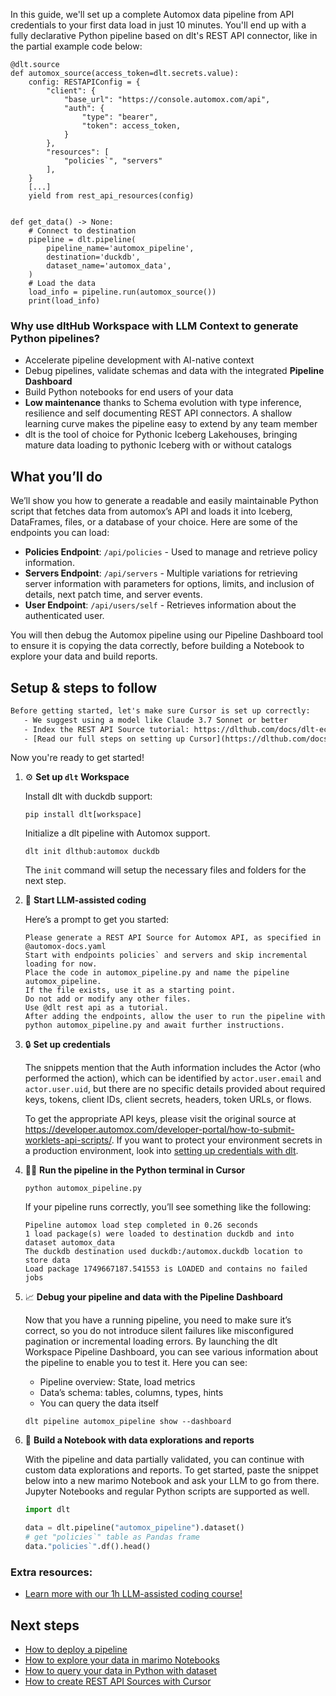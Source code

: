 In this guide, we'll set up a complete Automox data pipeline from API credentials to your first data load in just 10 minutes. You'll end up with a fully declarative Python pipeline based on dlt's REST API connector, like in the partial example code below:

```python-outcome
@dlt.source
def automox_source(access_token=dlt.secrets.value):
    config: RESTAPIConfig = {
        "client": {
            "base_url": "https://console.automox.com/api",
            "auth": {
                "type": "bearer",
                "token": access_token,
            }
        },
        "resources": [
            "policies`", "servers"
        ],
    }
    [...]
    yield from rest_api_resources(config)


def get_data() -> None:
    # Connect to destination
    pipeline = dlt.pipeline(
        pipeline_name='automox_pipeline',
        destination='duckdb',
        dataset_name='automox_data', 
    )
    # Load the data
    load_info = pipeline.run(automox_source())
    print(load_info) 
```

### Why use dltHub Workspace with LLM Context to generate Python pipelines?

- Accelerate pipeline development with AI-native context
- Debug pipelines, validate schemas and data with the integrated **Pipeline Dashboard**
- Build Python notebooks for end users of your data
- **Low maintenance** thanks to Schema evolution with type inference, resilience and self documenting REST API connectors. A shallow learning curve makes the pipeline easy to extend by any team member
- dlt is the tool of choice for Pythonic Iceberg Lakehouses, bringing mature data loading to pythonic Iceberg with or without catalogs

## What you’ll do

We’ll show you how to generate a readable and easily maintainable Python script that fetches data from automox’s API and loads it into Iceberg, DataFrames, files, or a database of your choice. Here are some of the endpoints you can load:

- **Policies Endpoint**: `/api/policies` - Used to manage and retrieve policy information.
- **Servers Endpoint**: `/api/servers` - Multiple variations for retrieving server information with parameters for options, limits, and inclusion of details, next patch time, and server events.
- **User Endpoint**: `/api/users/self` - Retrieves information about the authenticated user.

You will then debug the Automox pipeline using our Pipeline Dashboard tool to ensure it is copying the data correctly, before building a Notebook to explore your data and build reports.

## Setup & steps to follow

```default
Before getting started, let's make sure Cursor is set up correctly:
   - We suggest using a model like Claude 3.7 Sonnet or better
   - Index the REST API Source tutorial: https://dlthub.com/docs/dlt-ecosystem/verified-sources/rest_api/ and add it to context as **@dlt rest api**
   - [Read our full steps on setting up Cursor](https://dlthub.com/docs/dlt-ecosystem/llm-tooling/cursor-restapi#23-configuring-cursor-with-documentation)
```

Now you're ready to get started!

1. ⚙️ **Set up `dlt` Workspace**
    
    Install dlt with duckdb support:
    ```shell
    pip install dlt[workspace]
    ```

    Initialize a dlt pipeline with Automox support.
    ```shell
    dlt init dlthub:automox duckdb
    ```

    The `init` command will setup the necessary files and folders for the next step.
    
2. 🤠 **Start LLM-assisted coding**
    
    Here’s a prompt to get you started:
    
    ```prompt
    Please generate a REST API Source for Automox API, as specified in @automox-docs.yaml 
    Start with endpoints policies` and servers and skip incremental loading for now. 
    Place the code in automox_pipeline.py and name the pipeline automox_pipeline. 
    If the file exists, use it as a starting point. 
    Do not add or modify any other files. 
    Use @dlt rest api as a tutorial. 
    After adding the endpoints, allow the user to run the pipeline with python automox_pipeline.py and await further instructions.
    ```

    
3. 🔒 **Set up credentials** 
    
    The snippets mention that the Auth information includes the Actor (who performed the action), which can be identified by `actor.user.email` and `actor.user.uid`, but there are no specific details provided about required keys, tokens, client IDs, client secrets, headers, token URLs, or flows.
    
    To get the appropriate API keys, please visit the original source at https://developer.automox.com/developer-portal/how-to-submit-worklets-api-scripts/.
    If you want to protect your environment secrets in a production environment, look into [setting up credentials with dlt](https://dlthub.com/docs/walkthroughs/add_credentials).
    
4. 🏃‍♀️ **Run the pipeline in the Python terminal in Cursor**
    
    ```shell
    python automox_pipeline.py
    ```
    
    If your pipeline runs correctly, you’ll see something like the following:
    
    ```shell
    Pipeline automox load step completed in 0.26 seconds
    1 load package(s) were loaded to destination duckdb and into dataset automox_data
    The duckdb destination used duckdb:/automox.duckdb location to store data
    Load package 1749667187.541553 is LOADED and contains no failed jobs
    ```
    
5. 📈 **Debug your pipeline and data with the Pipeline Dashboard**

    Now that you have a running pipeline, you need to make sure it’s correct, so you do not introduce silent failures like misconfigured pagination or incremental loading errors. By launching the dlt Workspace Pipeline Dashboard, you can see various information about the pipeline to enable you to test it. Here you can see:
    - Pipeline overview: State, load metrics
    - Data’s schema: tables, columns, types, hints
    - You can query the data itself
    
    ```shell
    dlt pipeline automox_pipeline show --dashboard
    ```
    
6. 🐍 **Build a Notebook with data explorations and reports**

    With the pipeline and data partially validated, you can continue with custom data explorations and reports. To get started, paste the snippet below into a new marimo Notebook and ask your LLM to go from there. Jupyter Notebooks and regular Python scripts are supported as well.

    
    ```python
    import dlt

   data = dlt.pipeline("automox_pipeline").dataset()
   # get "policies`" table as Pandas frame
   data."policies`".df().head()
    ```

### Extra resources:

- [Learn more with our 1h LLM-assisted coding course!](https://www.youtube.com/watch?v=GGid70rnJuM)

## Next steps

- [How to deploy a pipeline](https://dlthub.com/docs/walkthroughs/deploy-a-pipeline)
- [How to explore your data in marimo Notebooks](https://dlthub.com/docs/general-usage/dataset-access/marimo)
- [How to query your data in Python with dataset](https://dlthub.com/docs/general-usage/dataset-access/dataset)
- [How to create REST API Sources with Cursor](https://dlthub.com/docs/dlt-ecosystem/llm-tooling/cursor-restapi)